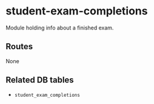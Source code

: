 # student-exam-completions

Module holding info about a finished exam.

## Routes

None

## Related DB tables
- `student_exam_completions`
